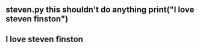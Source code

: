 steven.py
this shouldn't do anything
print("I love steven finston")
----------
I love steven finston
----------
